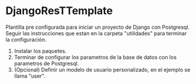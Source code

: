 # DjangoResTTemplate
Plantilla pre configurada para iniciar un proyecto de Django con Postgresql.
Seguir las instrucciones que estan en la carpeta "utilidades" para terminar la configuración.
  1) Instalar los paquetes.
  2) Terminar de configurar los parametros de la base de datos con los parametros de Postgresql.
  3) (Opcional) Definir un modelo de usuario personalizado, en el ejemplo se llama "user".
